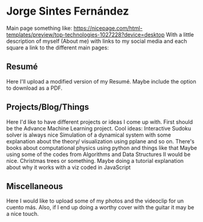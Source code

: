 # Jorge Sintes Fernández
Main page something like: https://nicepage.com/html-templates/preview/top-technologies-1027228?device=desktop
With a little description of myself (About me) with links to my social media and each square a link to the different main pages:

## Resumé
Here I'll upload a modified version of my Resumé. Maybe include the option to download as a PDF.

## Projects/Blog/Things
Here I'd like to have different projects or ideas I come up with. First should be the Advance Machine Learning project. 
Cool ideas:
	Interactive Sudoku solver is always nice
	Simulation of a dynamical system with some explanation about the theory/ visualization using pplane and so on. There's books about computational physics using python and things like that
	Maybe using some of the codes from Algorithms and Data Structures II would be nice. Christmas trees or something. Maybe doing a tutorial explanation about why it works with a viz coded in JavaScript

## Miscellaneous
Here I would like to upload some of my photos and the videoclip for un cuento más. Also, if I end up doing a worthy cover with the guitar it may be a nice touch.

